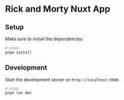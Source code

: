 # Rick and Morty Nuxt App

## Setup

Make sure to install the dependencies:

```bash
# pnpm
pnpm install
```

## Development

Start the development server on `http://localhost:3000`:

```bash
# pnpm
pnpm run dev
```
